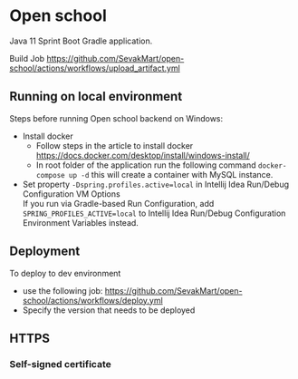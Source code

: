 # Open school

Java 11 Sprint Boot Gradle application.

Build Job https://github.com/SevakMart/open-school/actions/workflows/upload_artifact.yml
## Running on local environment
Steps before running Open school backend on Windows:
* Install docker
  * Follow steps in the article to install docker https://docs.docker.com/desktop/install/windows-install/
  * In root folder of the application run the following command `docker-compose up -d` this will create a container with MySQL instance. 
* Set property ```-Dspring.profiles.active=local``` in Intellij Idea Run/Debug Configuration VM Options\
  If you run via Gradle-based Run Configuration, add `SPRING_PROFILES_ACTIVE=local` to Intellij Idea Run/Debug Configuration Environment Variables instead.

## Deployment
To deploy to dev environment
* use the following job: https://github.com/SevakMart/open-school/actions/workflows/deploy.yml
* Specify the version that needs to be deployed
## HTTPS

### Self-signed certificate
